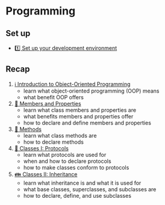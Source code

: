# Programming

## Set up

- [1️⃣ Set up your development environment](01.setup/index.md)

## Recap

1. [ℹ️ Introduction to Object-Oriented Programming](02.object-oriented-programming/01.introduction-to-oop/index.md)
    - learn what object-oriented programming (OOP) means
    - what benefit OOP offers
2. [📝 Members and Properties](02.object-oriented-programming/02.members-and-properties/index.md)
    - learn what class members and properties are
    - what benefits members and properties offer
    - how to declare and define members and properties
3. [🧪 Methods](02.object-oriented-programming/03.methods/index.md)
    - learn what class methods are
    - how to declare methods
4. [📜 Classes I: Protocols](02.object-oriented-programming/04.classes-01-protocols/index.md)
    - learn what protocols are used for
    - when and how to declare protocols
    - how to make classes conform to protocols
5. [👪 Classes II: Inheritance](02.object-oriented-programming/05.classes-02-inheritance/index.md)
    - learn what inheritance is and what it is used for
    - what base classes, superclasses, and subclasses are
    - how to declare, define, and use subclasses
